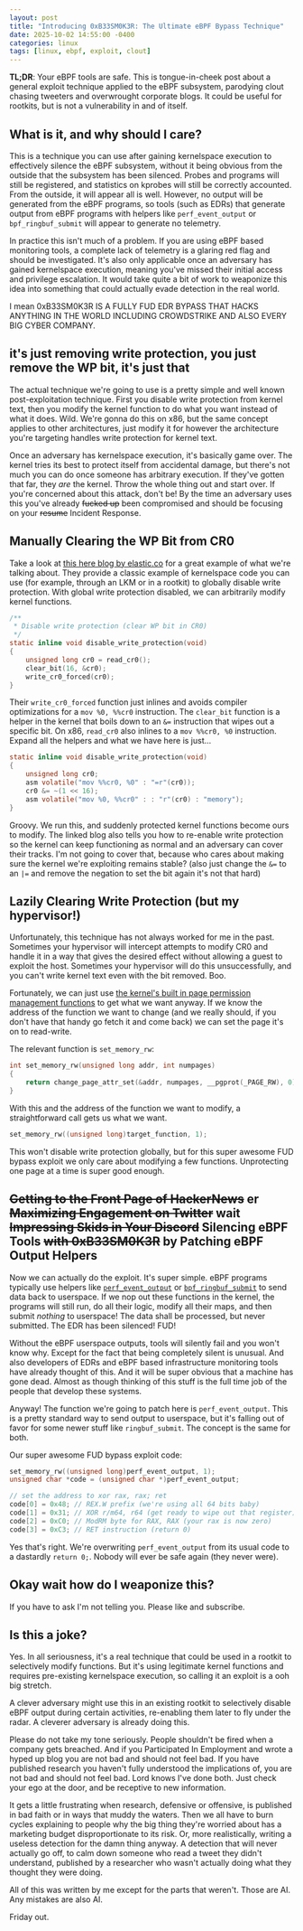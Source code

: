 ```yaml
---
layout: post
title: "Introducing 0xB33SM0K3R: The Ultimate eBPF Bypass Technique"
date: 2025-10-02 14:55:00 -0400
categories: linux
tags: [linux, ebpf, exploit, clout]
---
```


**TL;DR**: Your eBPF tools are safe. This is tongue-in-cheek post about a
general exploit technique applied to the eBPF subsystem, parodying clout chasing
tweeters and overwrought corporate blogs. It could be useful for rootkits, but
is not a vulnerability in and of itself.

## What is it, and why should I care?

This is a technique you can use after gaining kernelspace execution to
effectively silence the eBPF subsystem, without it being obvious from the
outside that the subsystem has been silenced. Probes and programs will still be
registered, and statistics on kprobes will still be correctly accounted. From
the outside, it will appear all is well. However, no output will be generated
from the eBPF programs, so tools (such as EDRs) that generate output from eBPF
programs with helpers like `perf_event_output` or `bpf_ringbuf_submit` will
appear to generate no telemetry.

In practice this isn't much of a problem. If you are using eBPF based monitoring
tools, a complete lack of telemetry is a glaring red flag and should be
investigated. It's also only applicable once an adversary has gained kernelspace
execution, meaning you've missed their initial access and privilege escalation.
It would take quite a bit of work to weaponize this idea into something that
could actually evade detection in the real world.

I mean 0xB33SM0K3R IS A FULLY FUD EDR BYPASS THAT HACKS ANYTHING IN THE WORLD
INCLUDING CROWDSTRIKE AND ALSO EVERY BIG CYBER COMPANY.

## it's just removing write protection, you just remove the WP bit, it's just that

The actual technique we're going to use is a pretty simple and well known
post-exploitation technique. First you disable write protection from kernel
text, then you modify the kernel function to do what you want instead of what it
does. Wild. We're gonna do this on x86, but the same concept applies to other
architectures, just modify it for however the architecture you're targeting
handles write protection for kernel text.

Once an adversary has kernelspace execution, it's basically game over. The
kernel tries its best to protect itself from accidental damage, but there's not
much you can do once someone has arbitrary execution. If they've gotten that
far, they _are_ the kernel. Throw the whole thing out and start over. If you're
concerned about this attack, don't be! By the time an adversary uses this you've
already ~~fucked up~~ been compromised and should be focusing on your ~~resume~~
Incident Response.

## Manually Clearing the WP Bit from CR0

Take a look at [this here blog by
elastic.co](https://www.elastic.co/security-labs/flipswitch-linux-rootkit) for a
great example of what we're talking about. They provide a classic example of
kernelspace code you can use (for example, through an LKM or in a rootkit) to
globally disable write protection. With global write protection disabled, we can
arbitrarily modify kernel functions.

```c
/**
 * Disable write protection (clear WP bit in CR0)
 */
static inline void disable_write_protection(void)
{
    unsigned long cr0 = read_cr0();
    clear_bit(16, &cr0);
    write_cr0_forced(cr0);
}
```

Their `write_cr0_forced` function just inlines and avoids compiler optimizations
for a `mov %0, %%cr0` instruction. The `clear_bit` function is a helper in the
kernel that boils down to an `&=` instruction that wipes out a specific bit. On
x86, `read_cr0` also inlines to a `mov %%cr0, %0` instruction. Expand all the
helpers and what we have here is just...

```c
static inline void disable_write_protection(void)
{
    unsigned long cr0;
    asm volatile("mov %%cr0, %0" : "=r"(cr0));
    cr0 &= ~(1 << 16);
    asm volatile("mov %0, %%cr0" : : "r"(cr0) : "memory");
}
```

Groovy. We run this, and suddenly protected kernel functions become ours to
modify. The linked blog also tells you how to re-enable write protection so the
kernel can keep functioning as normal and an adversary can cover their tracks.
I'm not going to cover that, because who cares about making sure the kernel
we're exploiting remains stable? (also just change the `&=` to an `|=` and
remove the negation to set the bit again it's not that hard)

## Lazily Clearing Write Protection (but my hypervisor!)

Unfortunately, this technique has not always worked for me in the past.
Sometimes your hypervisor will intercept attempts to modify CR0 and handle it in
a way that gives the desired effect without allowing a guest to exploit the
host. Sometimes your hypervisor will do this unsuccessfully, and you can't write
kernel text even with the bit removed. Boo.

Fortunately, we can just use [the kernel's built in page permission management
functions](https://elixir.bootlin.com/linux/v6.17/source/arch/x86/mm/pat/set_memory.c#L2337)
to get what we want anyway. If we know the address of the function we want to
change (and we really should, if you don't have that handy go fetch it and come
back) we can set the page it's on to read-write.

The relevant function is `set_memory_rw`:

```c
int set_memory_rw(unsigned long addr, int numpages)
{
	return change_page_attr_set(&addr, numpages, __pgprot(_PAGE_RW), 0);
}
```

With this and the address of the function we want to modify, a straightforward
call gets us what we want.

```c
set_memory_rw((unsigned long)target_function, 1);
```

This won't disable write protection globally, but for this super awesome FUD
bypass exploit we only care about modifying a few functions. Unprotecting one
page at a time is super good enough.

## ~~Getting to the Front Page of HackerNews~~ er ~~Maximizing Engagement on Twitter~~ wait ~~Impressing Skids in Your Discord~~ Silencing eBPF Tools ~~with 0xB33SM0K3R~~ by Patching eBPF Output Helpers

Now we can actually do the exploit. It's super simple. eBPF programs typically
use helpers like
[`perf_event_output`](https://docs.ebpf.io/linux/helper-function/bpf_perf_event_output/)
or [`bpf_ringbuf_submit`](https://docs.ebpf.io/linux/helper-function/bpf_ringbuf_submit/) to send data back to userspace. If we nop out these
functions in the kernel, the programs will still run, do all their logic, modify
all their maps, and then submit _nothing_ to userspace! The data shall be
processed, but never submitted. The EDR has been silenced! FUD!

Without the eBPF userspace outputs, tools will silently fail and you won't know
why. Except for the fact that being completely silent is unusual. And also
developers of EDRs and eBPF based infrastructure monitoring tools have already
thought of this. And it will be super obvious that a machine has gone dead.
Almost as though thinking of this stuff is the full time job of the people that
develop these systems.

Anyway! The function we're going to patch here is `perf_event_output`. This is a
pretty standard way to send output to userspace, but it's falling out of favor
for some newer stuff like `ringbuf_submit`. The concept is the same for both.

Our super awesome FUD bypass exploit code:

```c
set_memory_rw((unsigned long)perf_event_output, 1);
unsigned char *code = (unsigned char *)perf_event_output;

// set the address to xor rax, rax; ret
code[0] = 0x48; // REX.W prefix (we're using all 64 bits baby)
code[1] = 0x31; // XOR r/m64, r64 (get ready to wipe out that register)
code[2] = 0xC0; // ModRM byte for RAX, RAX (your rax is now zero)
code[3] = 0xC3; // RET instruction (return 0)
```

Yes that's right. We're overwriting `perf_event_output` from its usual code to a
dastardly `return 0;`. Nobody will ever be safe again (they never were).

## Okay wait how do I weaponize this?

If you have to ask I'm not telling you. Please like and subscribe.

## Is this a joke?

Yes. In all seriousness, it's a real technique that could be used in a rootkit
to selectively modify functions. But it's using legitimate kernel functions and
requires pre-existing kernelspace execution, so calling it an exploit is a ooh
big stretch.

A clever adversary might use this in an existing rootkit to selectively disable
eBPF output during certain activities, re-enabling them later to fly under the
radar. A cleverer adversary is already doing this.

Please do not take my tone seriously. People shouldn't be fired when a company
gets breached. And if you Participated In Employment and wrote a hyped up blog
you are not bad and should not feel bad. If you have published research you
haven't fully understood the implications of, you are not bad and should not
feel bad. Lord knows I've done both. Just check your ego at the door, and be
receptive to new information.

It gets a little frustrating when research, defensive or offensive, is
published in bad faith or in ways that muddy the waters. Then we all have to
burn cycles explaining to people why the big thing they're worried about has a
marketing budget disproportionate to its risk. Or, more realistically, writing a
useless detection for the damn thing anyway. A detection that will never
actually go off, to calm down someone who read a tweet they didn't understand,
published by a researcher who wasn't actually doing what they thought they were
doing.

All of this was written by me except for the parts that weren't. Those are AI.
Any mistakes are also AI.

Friday out.